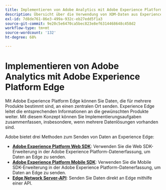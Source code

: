 ```yaml
---
title: Implementieren von Adobe Analytics mit Adobe Experience Platform Edge
description: Übersicht über die Verwendung von XDM-Daten aus Experience Platform in Adobe Analytics
exl-id: 7d8de761-86e3-499a-932c-eb27edd5f1a3
source-git-commit: 9e20c5e6470ca5bec823e8ef6314468648c458d2
workflow-type: tm+mt
source-wordcount: '132'
ht-degree: 68%

---
```


# Implementieren von Adobe Analytics mit Adobe Experience Platform Edge

Mit Adobe Experience Platform Edge können Sie Daten, die für mehrere Produkte bestimmt sind, an einen zentralen Ort senden. Experience Edge leitet die entsprechenden Informationen an die gewünschten Produkte weiter. Mit diesem Konzept können Sie Implementierungsaufgaben zusammenfassen, insbesondere, wenn mehrere Datenlösungen vorhanden sind.

Adobe bietet drei Methoden zum Senden von Daten an Experience Edge:

* **[Adobe Experience Platform Web SDK](web-sdk/overview.md)**: Verwenden Sie die Web SDK-Erweiterung in der Adobe Experience Platform-Datenerfassung, um Daten an Edge zu senden.
* **[Adobe Experience Platform Mobile SDK](mobile-sdk/overview.md)**: Verwenden Sie die Mobile SDK-Erweiterung in der Adobe Experience Platform-Datenerfassung, um Daten an Edge zu senden.
* **[Edge Network Server-API](edge-api/overview.md)**: Senden Sie Daten direkt an Edge mithilfe einer API.
